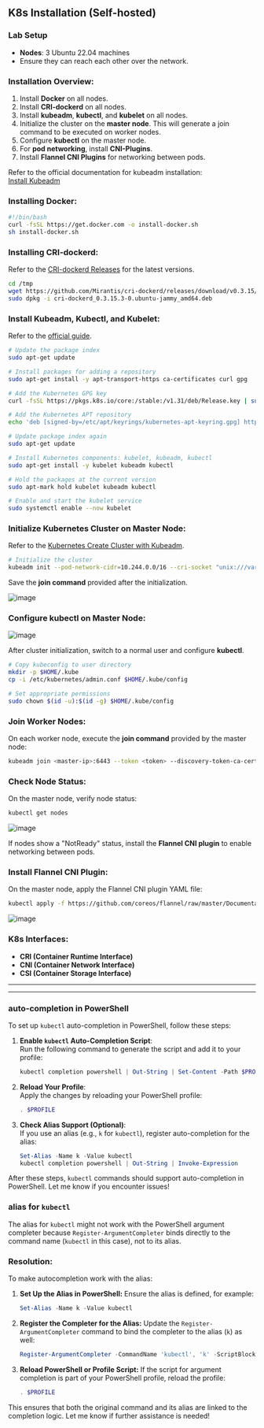 
## **K8s Installation (Self-hosted)**

### **Lab Setup**
- **Nodes**: 3 Ubuntu 22.04 machines
- Ensure they can reach each other over the network.

### **Installation Overview**:
1. Install **Docker** on all nodes.
2. Install **CRI-dockerd** on all nodes.
3. Install **kubeadm**, **kubectl**, and **kubelet** on all nodes.
4. Initialize the cluster on the **master node**. This will generate a join command to be executed on worker nodes.
5. Configure **kubectl** on the master node.
6. For **pod networking**, install **CNI-Plugins**.
7. Install **Flannel CNI Plugins** for networking between pods.

Refer to the official documentation for kubeadm installation:  
[Install Kubeadm](https://kubernetes.io/docs/setup/production-environment/tools/kubeadm/install-kubeadm/)

### **Installing Docker**:

```bash
#!/bin/bash
curl -fsSL https://get.docker.com -o install-docker.sh
sh install-docker.sh
```

### **Installing CRI-dockerd**:
Refer to the [CRI-dockerd Releases](https://github.com/Mirantis/cri-dockerd/releases) for the latest versions.

```bash
cd /tmp
wget https://github.com/Mirantis/cri-dockerd/releases/download/v0.3.15/cri-dockerd_0.3.15.3-0.ubuntu-jammy_amd64.deb
sudo dpkg -i cri-dockerd_0.3.15.3-0.ubuntu-jammy_amd64.deb
```

### **Install Kubeadm, Kubectl, and Kubelet**:
Refer to the [official guide](https://kubernetes.io/docs/setup/production-environment/tools/kubeadm/install-kubeadm/#installing-kubeadm-kubelet-and-kubectl).

```bash
# Update the package index
sudo apt-get update 

# Install packages for adding a repository
sudo apt-get install -y apt-transport-https ca-certificates curl gpg 

# Add the Kubernetes GPG key
curl -fsSL https://pkgs.k8s.io/core:/stable:/v1.31/deb/Release.key | sudo gpg --dearmor -o /etc/apt/keyrings/kubernetes-apt-keyring.gpg 

# Add the Kubernetes APT repository
echo 'deb [signed-by=/etc/apt/keyrings/kubernetes-apt-keyring.gpg] https://pkgs.k8s.io/core:/stable:/v1.31/deb/ /' | sudo tee /etc/apt/sources.list.d/kubernetes.list 

# Update package index again
sudo apt-get update 

# Install Kubernetes components: kubelet, kubeadm, kubectl
sudo apt-get install -y kubelet kubeadm kubectl 

# Hold the packages at the current version
sudo apt-mark hold kubelet kubeadm kubectl 

# Enable and start the kubelet service
sudo systemctl enable --now kubelet 
```

### **Initialize Kubernetes Cluster on Master Node**:
Refer to the [Kubernetes Create Cluster with Kubeadm](https://kubernetes.io/docs/setup/production-environment/tools/kubeadm/create-cluster-kubeadm/).

```bash
# Initialize the cluster
kubeadm init --pod-network-cidr=10.244.0.0/16 --cri-socket "unix:///var/run/cri-dockerd.sock"
```

Save the **join command** provided after the initialization.

![image](images\img_07.png)

### **Configure kubectl on Master Node**:

![image](images\img_08.png)

After cluster initialization, switch to a normal user and configure **kubectl**.


```bash
# Copy kubeconfig to user directory
mkdir -p $HOME/.kube
cp -i /etc/kubernetes/admin.conf $HOME/.kube/config

# Set appropriate permissions
sudo chown $(id -u):$(id -g) $HOME/.kube/config
```

### **Join Worker Nodes**:
On each worker node, execute the **join command** provided by the master node:

```bash
kubeadm join <master-ip>:6443 --token <token> --discovery-token-ca-cert-hash sha256:<hash> --cri-socket "unix:///var/run/cri-dockerd.sock"
```

### **Check Node Status**:
On the master node, verify node status:

```bash
kubectl get nodes
```

![image](images\img_09.png)

If nodes show a "NotReady" status, install the **Flannel CNI plugin** to enable networking between pods.

### **Install Flannel CNI Plugin**:
On the master node, apply the Flannel CNI plugin YAML file:

```bash
kubectl apply -f https://github.com/coreos/flannel/raw/master/Documentation/kube-flannel.yml
```
![image](images\img_10.png)
### **K8s Interfaces**:
- **CRI (Container Runtime Interface)**
- **CNI (Container Network Interface)**
- **CSI (Container Storage Interface)**

--- 
---
### **auto-completion in PowerShell**

To set up `kubectl` auto-completion in PowerShell, follow these steps:

1. **Enable `kubectl` Auto-Completion Script**:  
   Run the following command to generate the script and add it to your profile:
   ```powershell
   kubectl completion powershell | Out-String | Set-Content -Path $PROFILE
   ```

2. **Reload Your Profile**:  
   Apply the changes by reloading your PowerShell profile:
   ```powershell
   . $PROFILE
   ```

3. **Check Alias Support (Optional)**:  
   If you use an alias (e.g., `k` for `kubectl`), register auto-completion for the alias:
   ```powershell
   Set-Alias -Name k -Value kubectl
   kubectl completion powershell | Out-String | Invoke-Expression
   ```

After these steps, `kubectl` commands should support auto-completion in PowerShell. Let me know if you encounter issues!

### **alias for `kubectl`**
The alias for `kubectl` might not work with the PowerShell argument completer because `Register-ArgumentCompleter` binds directly to the command name (`kubectl` in this case), not to its alias.

### Resolution:
To make autocompletion work with the alias:

1. **Set Up the Alias in PowerShell:**
   Ensure the alias is defined, for example:
   ```powershell
   Set-Alias -Name k -Value kubectl
   ```

2. **Register the Completer for the Alias:**
   Update the `Register-ArgumentCompleter` command to bind the completer to the alias (`k`) as well:
   ```powershell
   Register-ArgumentCompleter -CommandName 'kubectl', 'k' -ScriptBlock $__kubectlCompleterBlock
   ```

3. **Reload PowerShell or Profile Script:**
   If the script for argument completion is part of your PowerShell profile, reload the profile:
   ```powershell
   . $PROFILE
   ```

This ensures that both the original command and its alias are linked to the completion logic. Let me know if further assistance is needed!